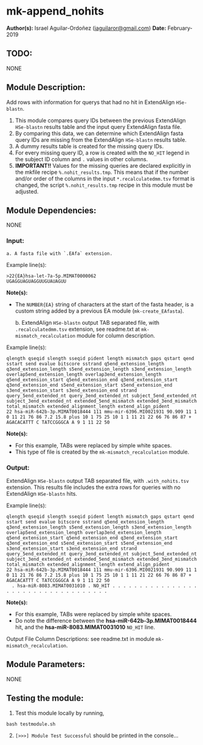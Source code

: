 # mk-append_nohits
**Author(s):** Israel Aguilar-Ordoñez (iaguilaror@gmail.com)
**Date:** February-2019

## TODO:
NONE

## Module Description:
Add rows with information for querys that had no hit in ExtendAlign `HSe-blastn`.

1. This module compares query IDs between the previous ExtendAlign `HSe-blastn` results table and the input query ExtendAlign fasta file.
2. By comparing this data, we can determine which ExtendAlign fasta query IDs are missing from the ExtendAlign `HSe-blastn` results table.
3. A dummy results table is created for the missing query IDs.
4. For every missing query ID, a row is created with the `NO_HIT` legend in the subject ID column and `.` values in other columns.
5. **IMPORTANT!!** Values for the missing queries are declared explicitly in the mkfile recipe `%.nohit_results.tmp`. This means that if the number and/or order of the columns in the input `*.recalculatedmm.tsv` format is changed, the script `%.nohit_results.tmp` recipe in this module must be adjusted.

## Module Dependencies:
NONE

### Input:
    a. A fasta file with `.EAfa` extension.

Example line(s):
```
>22{EA}hsa-let-7a-5p.MIMAT0000062
UGAGGUAGUAGGUUGUAUAGUU
```

**Note(s):**
* The `NUMBER{EA}` string of characters at the start of the fasta header, is a custom string added by a previous EA module (`mk-create_EAfasta`).

    b. ExtendAlign `HSe-blastn` output TAB separated file, with `.recalculatedmm.tsv` extension, see readme.txt at `mk-mismatch_recalculation` module for column description.

Example line(s):
```
qlength qseqid slength sseqid pident length mismatch gaps qstart qend sstart send evalue bitscore sstrand q5end_extension_length q3end_extension_length s5end_extension_length s3end_extension_length overlap5end_extension_length overlap3end_extension_length q5end_extension_start q5end_extension_end q3end_extension_start q3end_extension_end s5end_extension_start s5end_extension_end s3end_extension_start s3end_extension_end strand query_5end_extended_nt query_3end_extended_nt subject_5end_extended_nt subject_3end_extended_nt extended_5end_mismatch extended_3end_mismatch total_mismatch extended_alignment_length extend_align_pident
22 hsa-miR-642b-3p.MIMAT0018444 111 mmu-mir-6396.MI0021931 90.909 11 1 0 11 21 76 86 7.2 15.8 plus 10 1 75 25 10 1 1 11 21 22 66 76 86 87 + AGACACATTT C TATCCGGGCA A 9 1 11 22 50
```

**Note(s):**
* For this example, TABs were replaced by simple white spaces.
* This type of file is created by the `mk-mismatch_recalculation` module.

### Output:
ExtendAlign `HSe-blastn` output TAB separated file, with `.with_nohits.tsv` extension.
This results file includes the extra rows for queries with no ExtendAlign `HSe-blastn` hits.

Example line(s):
```
qlength qseqid slength sseqid pident length mismatch gaps qstart qend sstart send evalue bitscore sstrand q5end_extension_length q3end_extension_length s5end_extension_length s3end_extension_length overlap5end_extension_length overlap3end_extension_length q5end_extension_start q5end_extension_end q3end_extension_start q3end_extension_end s5end_extension_start s5end_extension_end s3end_extension_start s3end_extension_end strand query_5end_extended_nt query_3end_extended_nt subject_5end_extended_nt subject_3end_extended_nt extended_5end_mismatch extended_3end_mismatch total_mismatch extended_alignment_length extend_align_pident
22 hsa-miR-642b-3p.MIMAT0018444 111 mmu-mir-6396.MI0021931 90.909 11 1 0 11 21 76 86 7.2 15.8 plus 10 1 75 25 10 1 1 11 21 22 66 76 86 87 + AGACACATTT C TATCCGGGCA A 9 1 11 22 50
  . hsa-miR-8083.MIMAT0031010 . NO_HIT . . . . . . . . . . . . . . . . . . . . . . . . . . . . . . . . . . .
```

**Note(s):**
* For this example, TABs were replaced by simple white spaces.
* Do note the difference between the **hsa-miR-642b-3p.MIMAT0018444** hit, and the **hsa-miR-8083.MIMAT0031010** `NO_HIT` line.

Output File Column Descriptions: see readme.txt in module `mk-mismatch_recalculation`.

## Module Parameters:
NONE

## Testing the module:

1. Test this module locally by running,
```
bash testmodule.sh
```

2. `[>>>] Module Test Successful` should be printed in the console...


